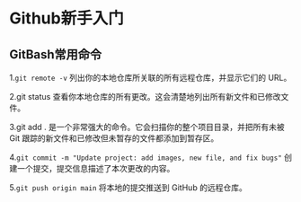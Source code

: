 # Github新手入门

## GitBash常用命令

1.`git remote -v` 列出你的本地仓库所关联的所有远程仓库，并显示它们的 URL。

2.git status 查看你本地仓库的所有更改。这会清楚地列出所有新文件和已修改文件。

3.git add . 是一个非常强大的命令。它会扫描你的整个项目目录，并把所有未被 Git 跟踪的新文件和已修改但未暂存的文件都添加到暂存区。

4.`git commit -m "Update project: add images, new file, and fix bugs"` 创建一个提交，提交信息描述了本次更改的内容。

5.`git push origin main` 将本地的提交推送到 GitHub 的远程仓库。